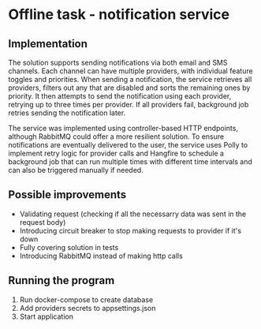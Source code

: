 # Offline task - notification service
## Implementation
The solution supports sending notifications via both email and SMS channels. Each channel can have multiple providers, with individual feature toggles and priorities. When sending a notification, the service retrieves all providers, filters out any that are disabled and sorts the remaining ones by priority. It then attempts to send the notification using each provider, retrying up to three times per provider. If all providers fail, background job retries sending the notification later.

The service was implemented using controller-based HTTP endpoints, although RabbitMQ could offer a more resilient solution. To ensure notifications are eventually delivered to the user, the service uses Polly to implement retry logic for provider calls and Hangfire to schedule a background job that can run multiple times with different time intervals and can also be triggered manually if needed.

## Possible improvements
* Validating request (checking if all the necessarry data was sent in the request body)
* Introducing circuit breaker to stop making requests to provider if it's down
* Fully covering solution in tests
* Introducing RabbitMQ instead of making http calls

## Running the program
1. Run docker-compose to create database
2. Add providers secrets to appsettings.json
3. Start application

